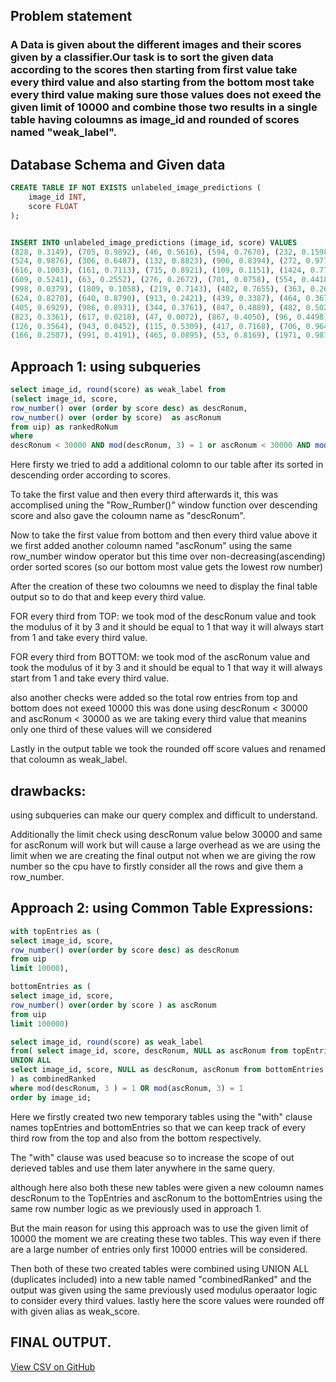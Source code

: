 ## Problem statement 
### A Data is given about the different images and their scores given by a classifier.Our task is to sort the given data according to the scores then starting from first value take every third value and also starting from the bottom most take every third value making sure those values does not exeed the given limit of 10000 and combine those two results in a single table having coloumns as image_id and rounded of scores named "weak_label".


## Database Schema and Given data

```sql
CREATE TABLE IF NOT EXISTS unlabeled_image_predictions (
    image_id INT,
    score FLOAT
);


INSERT INTO unlabeled_image_predictions (image_id, score) VALUES
(828, 0.3149), (705, 0.9892), (46, 0.5616), (594, 0.7670), (232, 0.1598), 
(524, 0.9876), (306, 0.6487), (132, 0.8823), (906, 0.8394), (272, 0.9778), 
(616, 0.1003), (161, 0.7113), (715, 0.8921), (109, 0.1151), (1424, 0.7790), 
(609, 0.5241), (63, 0.2552), (276, 0.2672), (701, 0.0758), (554, 0.4418), 
(998, 0.0379), (1809, 0.1058), (219, 0.7143), (402, 0.7655), (363, 0.2661), 
(624, 0.8270), (640, 0.8790), (913, 0.2421), (439, 0.3387), (464, 0.3674), 
(405, 0.6929), (986, 0.8931), (344, 0.3761), (847, 0.4889), (482, 0.5023), 
(823, 0.3361), (617, 0.0218), (47, 0.0072), (867, 0.4050), (96, 0.4498), 
(126, 0.3564), (943, 0.0452), (115, 0.5309), (417, 0.7168), (706, 0.9649), 
(166, 0.2507), (991, 0.4191), (465, 0.0895), (53, 0.8169), (1971, 0.9871);
```

## Approach 1: using subqueries
```sql
select image_id, round(score) as weak_label from
(select image_id, score, 
row_number() over (order by score desc) as descRonum,
row_number() over (order by score)  as ascRonum
from uip) as rankedRoNum
where
descRonum < 30000 AND mod(descRonum, 3) = 1 or ascRonum < 30000 AND mod(ascRonum,3) = 1 order by image_id;
```

Here firsty we tried to add a additional colomn to our table after its sorted in descending order according to scores.

To take the first value and then every third afterwards it, this was accomplised uning the "Row_Rumber()" window function over descending score and also gave the coloumn name as "descRonum".

Now to take the first value from bottom and then every third value above it we first added another coloumn named "ascRonum" using the same row_number window operator but this time over non-decreasing(ascending) order sorted scores (so our bottom most value gets the lowest row number)

After the creation of these two coloumns we need to display the final table output so to do that and keep every third value.

FOR every third from TOP: we took mod of the descRonum value and took the modulus of it by 3 and it should be equal to 1 that way it will always start from 1 and take every third value.

FOR every third from BOTTOM: we took mod of the ascRonum value and took the modulus of it by 3 and it should be equal to 1 that way it will always start from 1 and take every third value.

also another checks were added so the total row entries from top and bottom does not exeed 10000 this was done using descRonum < 30000 and ascRonum < 30000
as we are taking every third value that meanins only one third of these values will we considered 

Lastly in the output table we took the rounded off score values and renamed that coloumn as weak_label.


## drawbacks:

using subqueries can make our query complex and difficult to understand.

Additionally the limit check using descRonum value below 30000 and same for ascRonum will work but will cause a large overhead as we are using the limit when we are creating the final output not when we are giving the row number so the cpu have to firstly consider all the rows and give them a row_number.

## Approach 2: using Common Table Expressions:

```sql
with topEntries as (
select image_id, score,
row_number() over(order by score desc) as descRonum
from uip
limit 10000),

bottomEntries as (
select image_id, score,
row_number() over(order by score ) as ascRonum
from uip
limit 100000)

select image_id, round(score) as weak_label
from( select image_id, score, descRonum, NULL as ascRonum from topEntries
UNION ALL
select image_id, score, NULL as descRonum, ascRonum from bottomEntries
) as combinedRanked
where mod(descRonum, 3 ) = 1 OR mod(ascRonum, 3) = 1
order by image_id;
```

Here we firstly created two new temporary tables using the "with" clause names topEntries and bottomEntries
so that we can keep track of every third row from the top and also from the bottom respectively.

The "with" clause was used beacuse so to increase the scope of out derieved tables and use them later anywhere in the same query.

although here also both these new tables were given a new coloumn names descRonum to the TopEntries and ascRonum to the bottomEntries using the same row number logic as we previously used in approach 1.

But the main reason for using this approach was to use the given limit of 10000 the moment we are creating these two tables. This way even if there are a large number of entries only first 10000 entries will be considered.

Then both of these two created tables were combined using UNION ALL (duplicates included) into a new table named "combinedRanked" and the output was given using the same previously used modulus operaator logic to consider every third values.
lastly here the score values were rounded off with given alias as weak_score.

## FINAL OUTPUT.
[View CSV on GitHub](task_1_final_output.csv)


